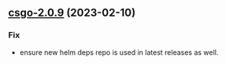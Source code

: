

## [csgo-2.0.9](https://github.com/truecharts/charts/compare/csgo-2.0.8...csgo-2.0.9) (2023-02-10)

### Fix

- ensure new helm deps repo is used in latest releases as well.
  
  